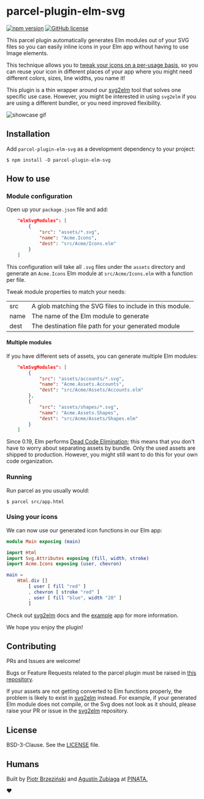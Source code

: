 # parcel-plugin-elm-svg

[![npm version](https://img.shields.io/npm/v/parcel-plugin-elm-svg.svg)](https://www.npmjs.com/package/parcel-plugin-elm-svg) [![GitHub license](https://img.shields.io/npm/l/parcel-plugin-elm-svg)](LICENSE)

This parcel plugin automatically generates Elm modules out of your SVG files so you can easily inline icons in your Elm app without having to use Image elements. 

This technique allows you to [tweak your icons on a per-usage basis](https://github.com/pinata-llc/svg2elm#svg-attributes), so you can reuse your icon in different places of your app where you might need different colors, sizes, line widths, you name it!

This plugin is a thin wrapper around our [svg2elm](https://github.com/pinata-llc/svg2elm) tool that solves one specific use case. However, you might be interested in using `svg2elm` if you are using a different bundler, or you need improved flexibility.

<img alt="showcase gif" src="https://i.imgur.com/nQFVP9I.gif">


## Installation

Add `parcel-plugin-elm-svg` as a development dependency to your project:

```console
$ npm install -D parcel-plugin-elm-svg
```


## How to use

### Module configuration 

Open up your `package.json` file and add:

```json
    "elmSvgModules": [
        {
            "src": "assets/*.svg",
            "name": "Acme.Icons",
            "dest": "src/Acme/Icons.elm"
        }
    ]
```

This configuration will take all `.svg` files under the `assets` directory and generate an `Acme.Icons` Elm module at `src/Acme/Icons.elm` with a function per file.


Tweak module properties to match your needs:

<table>
    <tr>
        <td>src</td>
        <td>A glob matching the SVG files to include in this module. </td>
    </tr>
    <tr>
        <td>name</td>
        <td>The name of the Elm module to generate</td>
    </tr>
    <tr>
        <td>dest</td>
        <td>The destination file path for your generated module</td>
    </tr>
</table>

#### Multiple modules

If you have different sets of assets, you can generate multiple Elm modules:

```json
    "elmSvgModules": [
        {
            "src": "assets/accounts/*.svg",
            "name": "Acme.Assets.Accounts",
            "dest": "src/Acme/Assets/Accounts.elm"
        },
        {
            "src": "assets/shapes/*.svg",
            "name": "Acme.Assets.Shapes",
            "dest": "src/Acme/Assets/Shapes.elm"
        }
    ]
```

Since 0.19, Elm performs [Dead Code Elimination](https://elm-lang.org/news/small-assets-without-the-headache#dead-code-elimination); this means that you don't have to worry about separating assets by bundle. Only the used assets are shipped to production. However, you might still want to do this for your own code organization. 

### Running

Run parcel as you usually would:

```console
$ parcel src/app.html
```

### Using your icons

We can now use our generated icon functions in our Elm app:

```elm
module Main exposing (main)

import Html
import Svg.Attributes exposing (fill, width, stroke)
import Acme.Icons exposing (user, chevron)

main = 
    Html.div [] 
        [ user [ fill "red" ]
        , chevron [ stroke "red" ]
        , user [ fill "blue", width "20" ]
        ]
```

Check out [svg2elm](https://github.com/pinata-llc/svg2elm) docs and the [example](example) app for more information. 

We hope you enjoy the plugin!

## Contributing

PRs and Issues are welcome!

Bugs or Feature Requests related to the parcel plugin must be raised in [this repository](https://github.com/pinata-llc/parcel-plugin-elm-svg). 

If your assets are not getting converted to Elm functions properly, the problem is likely to exist in [svg2elm](https://github.com/pinata-llc/svg2elm) instead. For example, if your generated Elm module does not compile, or the Svg does not look as it should, please raise your PR or issue in the [svg2elm](https://github.com/pinata-llc/svg2elm) repository.

## License

BSD-3-Clause. See the [LICENSE](LICENSE) file.

## Humans

Built by [Piotr Brzeziński](https://github.com/brzezinskip) and [Agustín Zubiaga](https://github.com/aguzubiaga) at [PINATA.](https://www.gopinata.com)

♥︎